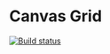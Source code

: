 # Canvas Grid

[![Build status](https://travis-ci.com/Koeroesi86/canvas-grid.svg?branch=master)](https://travis-ci.com/Koeroesi86/canvas-grid)
